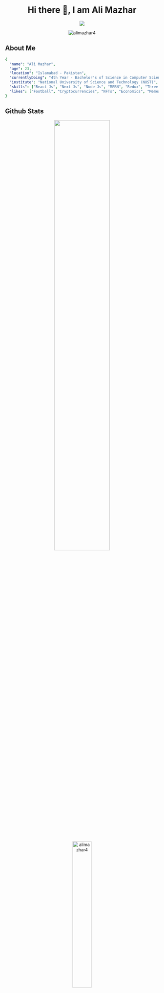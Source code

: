 <h1 align="center"><b>Hi there 👋, I am Ali Mazhar</b></h1>

<p align="center">
<img src="https://readme-typing-svg.herokuapp.com?font=Time+New+Roman&color=cyan&size=25&center=true&vCenter=true&width=600&height=100&lines=Web+and+Blockchain+Developer;">
</p>
<p align="center"> 
  <img src="https://komarev.com/ghpvc/?username=alimazhar4&label=Profile%20Views&color=0e75b6&style=flat-square" alt="alimazhar4" />
</p>
 

<h2>About Me</h2>

```yaml
{
  "name": "Ali Mazhar",
  "age": 23,
  "location": "Islamabad - Pakistan",
  "currentlyDoing": "4th Year - Bachelor's of Science in Computer Science (BSCS)",
  "institute": "National University of Science and Technology (NUST)",
  "skills": ["React Js", "Next Js", "Node Js", "MERN", "Redux", "Three.js", "Solidity", "Hardhat", "WordPress", "Figma", "Adobe Illustrator"],
  "likes": ["Football", "Cryptocurrencies", "NFTs", "Economics", "Memes"]
}
```

<h2>Github Stats</h2>
<p align="center">
  <img width="60%" src="https://github-readme-streak-stats.herokuapp.com?user=alimazhar4&theme=tokyonight&date_format=M%20j%5B%2C%20Y%5D&hide_border=true" />
  <!--<img width="46.5%" src="https://github-readme-stats.vercel.app/api?username=alimazhar4&theme=tokyonight&hide_border=true" />-->
</p>
<p align="center">
  <img width="35%" src="https://github-readme-stats.vercel.app/api/top-langs?username=alimazhar4&show_icons=true&locale=en&layout=compact&theme=tokyonight&hide=c&hide_border=true" alt="alimazhar4" />
</p>

 
<h2 align="left">Connect with me:</h2>
<p align="center">
<a href="https://www.linkedin.com/in/alimazhar4/" target="blank"><img align="center" src="https://user-images.githubusercontent.com/59063759/223202989-4221e075-0ff5-44d3-b32f-40c99bfa4c7b.svg" alt="@alimazhar4" height="30" width="40" /></a>
<a href="https://discord.com/users/AliMazhar4#1086" target="blank"><img align="center" src="https://user-images.githubusercontent.com/59063759/223202408-21fbf6ec-cb89-4efa-9841-e18c7040630a.svg" alt="@alimazhar4" height="30" width="40" /></a>
<a href="https://instagram.com/alimazhar.exe" target="blank"><img align="center" src="https://user-images.githubusercontent.com/59063759/223202527-1b387215-8834-4f34-bd33-eb36de2fc9cc.svg" alt="@alimazhar4" height="30" width="40" /></a>
<a href="mailto:alimaza4444@gmail.com" target="blank"><img align="center" src="https://user-images.githubusercontent.com/59063759/223203494-11a955d6-34d9-4a92-8bc3-3d1527f93034.svg" alt="@alimazhar4" height="30" width="40" /></a>
</p>
